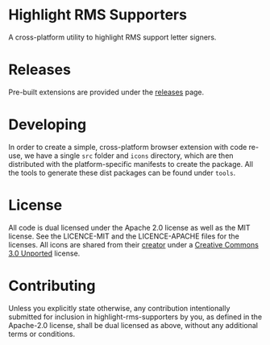 # Highlight RMS Supporters
A cross-platform utility to highlight RMS support letter signers.

# Releases

Pre-built extensions are provided under the [releases](/releases) page.

# Developing

In order to create a simple, cross-platform browser extension with code re-use, we have a single `src` folder and `icons` directory, which are then distributed with the platform-specific manifests to create the package. All the tools to generate these dist packages can be found under `tools`.

# License

All code is dual licensed under the Apache 2.0 license as well as the MIT license. See the LICENCE-MIT and the LICENCE-APACHE files for the licenses. All icons are shared from their [creator](https://www.iconfinder.com/kmgdesignid) under a [Creative Commons 3.0 Unported](https://creativecommons.org/licenses/by/3.0/) license.

# Contributing

Unless you explicitly state otherwise, any contribution intentionally submitted for inclusion in highlight-rms-supporters by you, as defined in the Apache-2.0 license, shall be dual licensed as above, without any additional terms or conditions.
